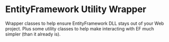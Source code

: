 EntityFramework Utility Wrapper
==========

Wrapper classes to help ensure EntityFramework DLL stays out of your Web project. Plus some utility classes to help make interacting with EF much simpler (than it already is).
